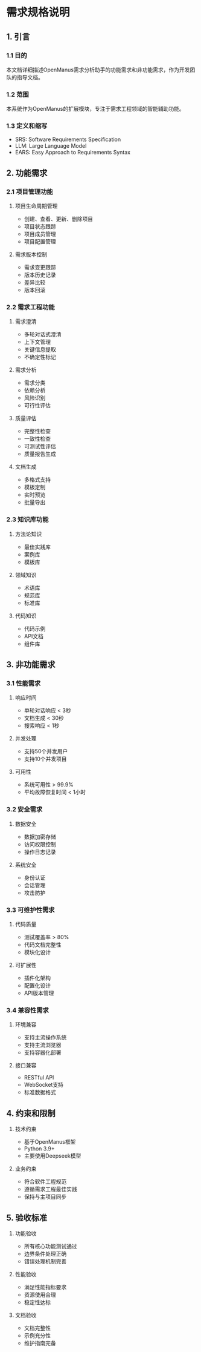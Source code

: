 # 需求规格说明

## 1. 引言
### 1.1 目的
本文档详细描述OpenManus需求分析助手的功能需求和非功能需求，作为开发团队的指导文档。

### 1.2 范围
本系统作为OpenManus的扩展模块，专注于需求工程领域的智能辅助功能。

### 1.3 定义和缩写
- SRS: Software Requirements Specification
- LLM: Large Language Model
- EARS: Easy Approach to Requirements Syntax

## 2. 功能需求

### 2.1 项目管理功能
1. 项目生命周期管理
   - 创建、查看、更新、删除项目
   - 项目状态跟踪
   - 项目成员管理
   - 项目配置管理

2. 需求版本控制
   - 需求变更跟踪
   - 版本历史记录
   - 差异比较
   - 版本回滚

### 2.2 需求工程功能
1. 需求澄清
   - 多轮对话式澄清
   - 上下文管理
   - 关键信息提取
   - 不确定性标记

2. 需求分析
   - 需求分类
   - 依赖分析
   - 风险识别
   - 可行性评估

3. 质量评估
   - 完整性检查
   - 一致性检查
   - 可测试性评估
   - 质量报告生成

4. 文档生成
   - 多格式支持
   - 模板定制
   - 实时预览
   - 批量导出

### 2.3 知识库功能
1. 方法论知识
   - 最佳实践库
   - 案例库
   - 模板库

2. 领域知识
   - 术语库
   - 规范库
   - 标准库

3. 代码知识
   - 代码示例
   - API文档
   - 组件库

## 3. 非功能需求

### 3.1 性能需求
1. 响应时间
   - 单轮对话响应 < 3秒
   - 文档生成 < 30秒
   - 搜索响应 < 1秒

2. 并发处理
   - 支持50个并发用户
   - 支持10个并发项目

3. 可用性
   - 系统可用性 > 99.9%
   - 平均故障恢复时间 < 1小时

### 3.2 安全需求
1. 数据安全
   - 数据加密存储
   - 访问权限控制
   - 操作日志记录

2. 系统安全
   - 身份认证
   - 会话管理
   - 攻击防护

### 3.3 可维护性需求
1. 代码质量
   - 测试覆盖率 > 80%
   - 代码文档完整性
   - 模块化设计

2. 可扩展性
   - 插件化架构
   - 配置化设计
   - API版本管理

### 3.4 兼容性需求
1. 环境兼容
   - 支持主流操作系统
   - 支持主流浏览器
   - 支持容器化部署

2. 接口兼容
   - RESTful API
   - WebSocket支持
   - 标准数据格式

## 4. 约束和限制
1. 技术约束
   - 基于OpenManus框架
   - Python 3.9+
   - 主要使用Deepseek模型

2. 业务约束
   - 符合软件工程规范
   - 遵循需求工程最佳实践
   - 保持与主项目同步

## 5. 验收标准
1. 功能验收
   - 所有核心功能测试通过
   - 边界条件处理正确
   - 错误处理机制完善

2. 性能验收
   - 满足性能指标要求
   - 资源使用合理
   - 稳定性达标

3. 文档验收
   - 文档完整性
   - 示例充分性
   - 维护指南完备

